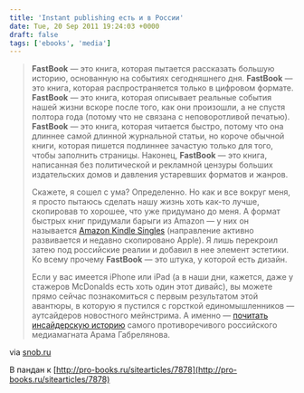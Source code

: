 ```yaml
---
title: 'Instant publishing есть и в России'
date: Tue, 20 Sep 2011 19:24:03 +0000
draft: false
tags: ['ebooks', 'media']
---
```


> **FastBook** — это книга, которая пытается рассказать большую историю, основанную на событиях сегодняшнего дня. **FastBook** — это книга, которая распространяется только в цифровом формате. **FastBook** — это книга, которая описывает реальные события нашей жизни вскоре после того, как они произошли, а не спустя полтора года (потому что не связана с неповоротливой печатью). **FastBook** — это книга, которая читается быстро, потому что она длиннее самой длинной журнальной статьи, но короче обычной книги, которая пишется подлиннее зачастую только для того, чтобы заполнить страницы. Наконец, **FastBook** — это книга, написанная без политической и рекламной цензуры больших издательских домов и давления устаревших форматов и жанров. 
> 
> Скажете, я сошел с ума? Определенно. Но как и все вокруг меня, я просто пытаюсь сделать нашу жизнь хоть как-то лучше, скопировав то хорошее, что уже придумано до меня. А формат быстрых книг придумали барыги из Amazon — у них он называется [Amazon Kindle Singles](http://www.amazon.com/b/ref=sv_kinc_3?ie=UTF8&node=2486013011) (направление активно развивается и недавно скопировано Apple). Я лишь перекроил затею под российские реалии и добавил в нее элемент эстетики. Ко всему прочему **FastBook** — это штука, у которой есть дизайн.
> 
> Если у вас имеется iPhone или iPad (а в наши дни, кажется, даже у стажеров McDonalds есть хоть один этот дивайс), вы можете прямо сейчас познакомиться с первым результатом этой авантюры, в которую я пустился с горсткой единомышленников — аутсайдеров новостного мейнстрима. А именно — [почитать инсайдерскую историю](http://itunes.apple.com/ru/app/id460765457?mt=8) самого противоречивого российского медиамагната Арама Габрелянова. 

via [snob.ru](http://www.snob.ru/profile/5100/blog/40915)

В пандан к [http://pro-books.ru/sitearticles/7878](http://pro-books.ru/sitearticles/7878)